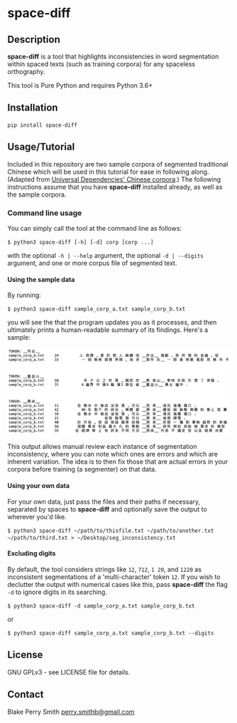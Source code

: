 # space-diff

## Description
__space-diff__ is a tool that highlights inconsistencies in word segmentation within spaced texts (such as training corpora) for any spaceless orthography.

This tool is Pure Python and requires Python 3.6+

## Installation
```
pip install space-diff
```

## Usage/Tutorial
Included in this repository are two sample corpora of segmented traditional Chinese which will be used in this tutorial for ease in following along. (Adapted from [Universal Dependencies' Chinese corpora](https://github.com/UniversalDependencies/UD_Chinese-GSD/tree/master).) The following instructions assume that you have __space-diff__ installed already, as well as the sample corpora.

### Command line usage
You can simply call the tool at the command line as follows:
```
$ python3 space-diff [-h] [-d] corp [corp ...]
```
with the optional `-h | --help` argument, the optional `-d | --digits` argument, and one or more corpus file of segmented text.

#### Using the sample data
By running:
```
$ python3 space-diff sample_corp_a.txt sample_corp_b.txt
```
you will see the that the program updates you as it processes, and then ultimately prints a human-readable summary of its findings. Here's a sample:

![Image of sample output](https://github.com/smithnlp/space-diff/blob/master/sample_output.png)

This output allows manual review each instance of segmentation inconsistency, where you can note which ones are errors and which are inherent variation. The idea is to then fix those that are actual errors in your corpora before training (a segmenter) on that data.

#### Using your own data
For your own data, just pass the files and their paths if necessary, separated by spaces to __space-diff__ and optionally save the output to wherever you'd like.
```
$ python3 space-diff ~/path/to/thisfile.txt ~/path/to/another.txt ~/path/to/third.txt > ~/Desktop/seg_inconsistency.txt
```

#### Excluding digits
By default, the tool considers strings like `12`, `712`, `1 20`, and `1220` as inconsistent segmentations of a 'multi-character' token `12`. If you wish to declutter the output with numerical cases like this, pass __space-diff__ the flag `-d` to ignore digits in its searching.
```
$ python3 space-diff -d sample_corp_a.txt sample_corp_b.txt
```
or
```
$ python3 space-diff sample_corp_a.txt sample_corp_b.txt --digits
```

## License
GNU GPLv3 - see LICENSE file for details.

## Contact
Blake Perry Smith
perry.smithb@gmail.com

